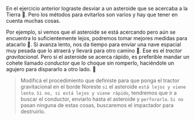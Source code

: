 <gs-attire attire-url="https://raw.githubusercontent.com/MumukiProject/mumuki-guia-gobstones-practica-integradora-primaria/master/assets/attires/config_1551115873723.json"></gs-attire>

<gs-toolbox toolbox-url="https://raw.githubusercontent.com/MumukiProject/mumuki-guia-gobstones-practica-integradora-primaria/master/assets/toolbox_1551388172910.xml"></gs-toolbox>

En el ejercicio anterior lograste desviar a un asteroide que se acercaba a la Tierra :clap:. Pero los métodos para evitarlos son varios y hay que tener en cuenta muchas cosas.

Por ejemplo, si vemos que el asteroide se está acercando pero aún se encuentra lo suficientemente lejos, podremos tomar mejores medidas para atacarlo :straight_ruler:. Si avanza lento, nos da tiempo para enviar una nave espacial muy pesada que lo atraerá y llevará para otro camino :raising_hand:. Ese es el _tractor gravitacional_. Pero si el asteroide se acerca rápido, es preferible mandar un cohete llamado _conductor_ que lo choque sin romperlo, haciéndole un agujero para dispararlo a otro lado. :punch:

> Modificá el procedimiento que definiste para que ponga el tractor gravitacional en el borde Noreste `si` el asteroide `está lejos y viene lento`. `Si no, si está lejos y viene rápido`, tendremos que ir a buscar el conductor, enviarlo hasta el asteroide y `perforarlo`. `Si no` pasan ninguna de estas cosas, buscaremos el impactador para destruirlo.